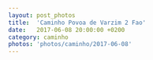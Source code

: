 ```yaml
---
layout: post_photos
title:  'Caminho Povoa de Varzim 2 Fao'
date:   2017-06-08 20:00:00 +0200
category: caminho
photos: 'photos/caminho/2017-06-08'
---
```


